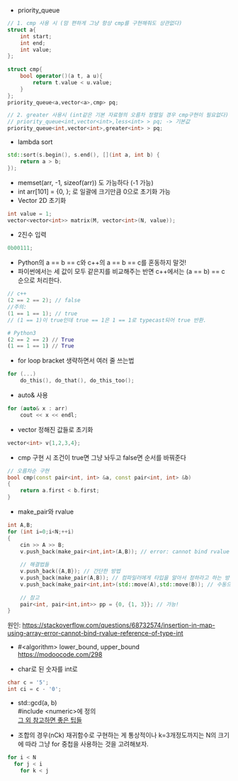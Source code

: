 * priority_queue
```c++
// 1. cmp 사용 시 (맘 편하게 그냥 항상 cmp를 구현해줘도 상관없다)
struct a{
    int start;
    int end;
    int value;
};
 
struct cmp{
    bool operator()(a t, a u){
        return t.value < u.value;
    }
};
priority_queue<a,vector<a>,cmp> pq;

// 2. greater 사용시 (int같은 기본 자료형의 오름차 정렬일 경우 cmp구현이 필요없다)
// priority_queue<int,vector<int>,less<int> > pq; -> 기본값
priority_queue<int,vector<int>,greater<int> > pq;
```
* lambda sort
```c++
std::sort(s.begin(), s.end(), [](int a, int b) {
    return a > b;
});
```
* memset(arr, -1, sizeof(arr)) 도 가능하다 (-1 가능)
* int arr[101] = {0, }; 로 일괄에 크기만큼 0으로 초기화 가능
* Vector 2D 초기화
```c++
int value = 1;
vector<vector<int>> matrix(M, vector<int>(N, value));
```
* 2진수 입력  
```c++
0b00111;
```
* Python의 a == b == c와 c++의 a == b == c를 혼동하지 말것!
* 파이썬에서는 세 값이 모두 같은지를 비교해주는 반면 c++에서는 (a == b) == c 순으로 처리한다.
```c++
// c++
(2 == 2 == 2); // false
//주의:
(1 == 1 == 1); // true
// (1 == 1)이 true인데 true == 1은 1 == 1로 typecast되어 true 반환.
```
```python
# Python3
(2 == 2 == 2) // True
(1 == 1 == 1) // True
```
* for loop bracket 생략하면서 여러 줄 쓰는법  
```c++
for (...)
    do_this(), do_that(), do_this_too();
```  
* auto& 사용  
```c++
for (auto& x : arr)
    cout << x << endl;
```  
* vector 정해진 값들로 초기화  
```c++
vector<int> v{1,2,3,4};
```  
* cmp 구현 시 조건이 true면 그냥 놔두고 false면 순서를 바꿔준다
```c++
// 오름차순 구현
bool cmp(const pair<int, int> &a, const pair<int, int> &b)
{
    return a.first < b.first;
}
```
* make_pair와 rvalue
```c++
int A,B;
for (int i=0;i<N;++i)
{
    cin >> A >> B;
    v.push_back(make_pair<int,int>(A,B)); // error: cannot bind rvalue reference of type ‘int&&’ to lvalue of type ‘int’
    
    // 해결법들
    v.push_back({A,B}); // 간단한 방법
    v.push_back(make_pair(A,B)); // 컴파일러에게 타입을 알아서 정하라고 하는 방법
    v.push_back(make_pair<int,int>(std::move(A),std::move(B)); // 수동으로 lvalue로 바꿔주는 방법
    
    // 참고
    pair<int, pair<int,int>> pp = {0, {1, 3}}; // 가능!
}
```
원인: https://stackoverflow.com/questions/68732574/insertion-in-map-using-array-error-cannot-bind-rvalue-reference-of-type-int  

* #\<algorithm\> lower_bound, upper_bound  
https://modoocode.com/298  

* char로 된 숫자를 int로  
```c++
char c = '5';
int ci = c - '0';
```
* std::gcd(a, b)  
#include \<numeric\>에 정의  
[그 외 참고하면 좋은 팁들](https://kswims.tistory.com/137)

* 조합의 경우(nCk) 재귀함수로 구현하는 게 통상적이나 k=3개정도까지는 N의 크기에 따라 그냥 for 중첩을 사용하는 것을 고려해보자.  
```c++
for i < N
  for j < i
    for k < j
```
